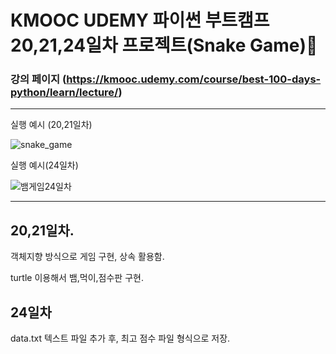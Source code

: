 # KMOOC UDEMY 파이썬 부트캠프 20,21,24일차 프로젝트(Snake Game)🐍

### 강의 페이지 (https://kmooc.udemy.com/course/best-100-days-python/learn/lecture/)

***
실행 예시 (20,21일차)

![snake_game](https://github.com/tember8003/Python_Practice/assets/104021663/82d28282-6a7d-474e-af97-62d1082223de)

실행 예시(24일차)

![뱀게임24일차](https://github.com/tember8003/Python_Practice/assets/104021663/eabd2d57-c0db-48f8-8034-6c028d4f4076)

***

20,21일차.
---
객체지향 방식으로 게임 구현, 상속 활용함.

turtle 이용해서 뱀,먹이,점수판 구현.

24일차
---
data.txt 텍스트 파일 추가 후, 최고 점수 파일 형식으로 저장.
